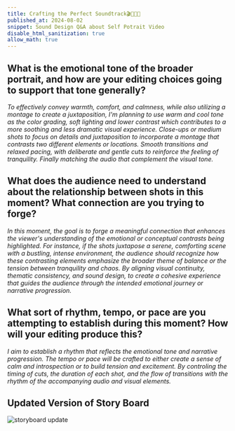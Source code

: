 ```yaml
---
title: Crafting the Perfect Soundtrack🎬🌟🧩📌
published_at: 2024-08-02
snippet: Sound Design Q&A about Self Potrait Video
disable_html_sanitization: true
allow_math: true
---
```


## What is the emotional tone of the broader portrait, and how are your editing choices going to support that tone generally?
*To effectively convey warmth, comfort, and calmness, while also utilizing a montage to create a juxtaposition, I'm planning to use warm and cool tone as the color grading, soft lighting and lower contrast which contributes to a more soothing and less dramatic visual experience. Close-ups or medium shots to focus on details and juxtaposition to incorporate a montage that contrasts two different elements or locations. Smooth transitions and relaxed pacing, with deliberate and gentle cuts to reinforce the feeling of tranquility. Finally matching the audio that complement the visual tone.*

## What does the audience need to understand about the relationship between shots in this moment? What connection are you trying to forge?
*In this moment, the goal is to forge a meaningful connection that enhances the viewer's understanding of the emotional or conceptual contrasts being highlighted. For instance, if the shots juxtapose a serene, comforting scene with a bustling, intense environment, the audience should recognize how these contrasting elements emphasize the broader theme of balance or the tension between tranquility and chaos. By aligning visual continuity, thematic consistency, and sound design, to create a cohesive experience that guides the audience through the intended emotional journey or narrative progression.*

## What sort of rhythm, tempo, or pace are you attempting to establish during this moment? How will your editing produce this?
*I aim to establish a rhythm that reflects the emotional tone and narrative progression. The tempo or pace will be crafted to either create a sense of calm and introspection or to build tension and excitement. By controling the timing of cuts, the duration of each shot, and the flow of transitions with the rhythm of the accompanying audio and visual elements.*

## Updated Version of Story Board
![storyboard update](update.png)